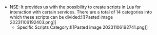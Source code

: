 - NSE: It provides us with the possibility to create scripts in Lua for interaction with certain services. There are a total of 14 categories into which these scripts can be divided:![[Pasted image 20231106192403.png]]
  - Specific Scripts Category:![[Pasted image 20231106192741.png]] 
